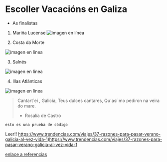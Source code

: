 # Escoller Vacacións en Galiza
* As finalistas

1. Mariña Lucense
![imagen en línea](https://www.65ymas.com/uploads/s1/58/60/1/bigstock-playa-las-catedrales-catedrais-262817350-1.jpeg)

2. Costa da Morte

![imagen en línea](https://www.visitacostadamorte.com/archivos/playa-de-corbeiro-1504862103.jpg)


3. Salnés

![imagen en línea](https://www.hola.com/imagenes/viajes/20190816147503/lanzada-playa-pontevedra-galicia/0-709-974/lanzada-ermitaa-a.jpg)


4. Illas Atlánticas
 
 ![imagen en línea](https://www.islascies.eu/uploads/1/5/2/2/15227634/playa-rodas-islas-cies-galicia-1_orig.jpeg)

 
>Cantart´ei , Galicia,
>Teus dulces cantares,
>Qu´así mo pediron
>na veira do mare.
> - Rosalía de Castro

```
esto es una prueba de código
```
Leer!! https://www.trendencias.com/viajes/37-razones-para-pasar-verano-galicia-al-vez-vida-1)https://www.trendencias.com/viajes/37-razones-para-pasar-verano-galicia-al-vez-vida-1

[enlace a referencias](referencias.md)


